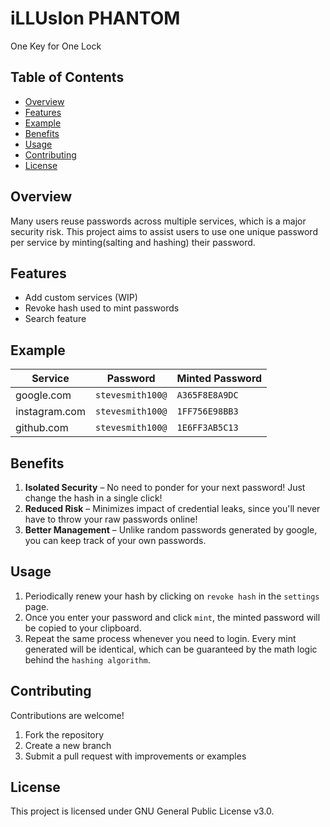# iLLUsIon PHANTOM
One Key for One Lock

## Table of Contents
- [Overview](#overview)
- [Features](#features)
- [Example](#example)
- [Benefits](#benefits)
- [Usage](#usage)
- [Contributing](#contributing)
- [License](#license)

## Overview
Many users reuse passwords across multiple services, which is a major security risk. 
This project aims to assist users to use one unique password per service by minting(salting and hashing) their password.

## Features
- Add custom services (WIP)
- Revoke hash used to mint passwords
- Search feature

## Example

| Service         | Password         | Minted Password |
|-----------------|------------------|-----------------|
| google.com      | `stevesmith100@` | `A365F8E8A9DC`  |
| instagram.com   | `stevesmith100@` | `1FF756E98BB3`  |
| github.com      | `stevesmith100@` | `1E6FF3AB5C13`  |

## Benefits
1. **Isolated Security** – No need to ponder for your next password! Just change the hash in a single click!  
2. **Reduced Risk** – Minimizes impact of credential leaks, since you'll never have to throw your raw passwords online!  
3. **Better Management** – Unlike random passwords generated by google, you can keep track of your own passwords.

## Usage
1. Periodically renew your hash by clicking on `revoke hash` in the `settings` page.  
2. Once you enter your password and click `mint`, the minted password will be copied to your clipboard.
3. Repeat the same process whenever you need to login. Every mint generated will be identical, which can be guaranteed by the math logic behind the `hashing algorithm`.

## Contributing
Contributions are welcome!  
1. Fork the repository  
2. Create a new branch  
3. Submit a pull request with improvements or examples

## License
This project is licensed under GNU General Public License v3.0.  